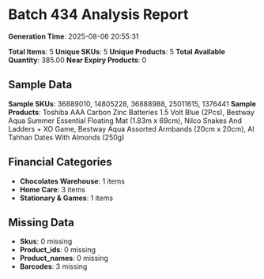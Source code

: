 # Batch 434 Analysis Report

**Generation Time**: 2025-08-06 20:55:31

**Total Items**: 5
**Unique SKUs**: 5
**Unique Products**: 5
**Total Available Quantity**: 385.00
**Near Expiry Products**: 0

## Sample Data
**Sample SKUs**: 36889010, 14805228, 36888988, 25011615, 1376441
**Sample Products**: Toshiba AAA Carbon Zinc Batteries 1.5 Volt Blue (2Pcs), Bestway Aqua Summer Essential Floating Mat (1.83m x 69cm), Nilco Snakes And Ladders + XO Game, Bestway Aqua Assorted Armbands (20cm x 20cm), Al Tahhan Dates With Almonds (250g)

## Financial Categories
- **Chocolates Warehouse**: 1 items
- **Home Care**: 3 items
- **Stationary & Games**: 1 items

## Missing Data
- **Skus**: 0 missing
- **Product_ids**: 0 missing
- **Product_names**: 0 missing
- **Barcodes**: 3 missing
